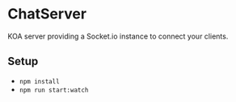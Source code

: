 # ChatServer

KOA server providing a Socket.io instance to connect your clients.

## Setup

- `npm install`
- `npm run start:watch`
